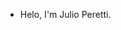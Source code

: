 - Helo, I'm Julio Peretti.
<!---
JulioPeretti/JulioPeretti is a ✨ special ✨ repository because its `README.md` (this file) appears on your GitHub profile.
You can click the Preview link to take a look at your changes.
--->
